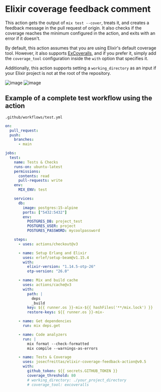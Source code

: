 # Elixir coverage feedback comment

This action gets the output of `mix test --cover`, treats it, and creates a feedback message in the pull request of origin. It also checks if the coverage reaches the minimum configured in the action, and exits with an error if it doesn't.

By default, this action assumes that you are using Elixir's default coverage tool. However, it also supports [ExCoveralls](https://github.com/parroty/excoveralls), and if you prefer it, simply add the `coverage_tool` configuration inside the `with` option that specifies it.

Additionally, this action supports setting a `working_directory` as an input if your Elixir project is not at the root of the repository.

![image](https://user-images.githubusercontent.com/10376340/200857131-94cb2147-d703-4965-be5c-6cd6521826da.png#gh-light-mode-only)
![image](https://user-images.githubusercontent.com/10376340/200857627-8232b1de-fcbe-4b68-9f30-df2b89b61ccf.png#gh-dark-mode-only)


## Example of a complete test workflow using the action

`.github/workflows/test.yml`

```yaml
on:
  pull_request:
  push:
    branches:
      - main

jobs:
  test:
    name: Tests & Checks
    runs-on: ubuntu-latest
    permissions:
      contents: read
      pull-requests: write
    env:
      MIX_ENV: test

    services:
      db:
        image: postgres:15-alpine
        ports: ["5432:5432"]
        env:
          POSTGRES_DB: project_test
          POSTGRES_USER: project
          POSTGRES_PASSWORD: mycoolpassword

    steps:
      - uses: actions/checkout@v3

      - name: Setup Erlang and Elixir
        uses: erlef/setup-beam@v1.15.4
        with:
          elixir-version: "1.14.5-otp-26"
          otp-version: "26.0"

      - name: Mix and build cache
        uses: actions/cache@v3
        with:
          path: |
            deps
            _build
          key: ${{ runner.os }}-mix-${{ hashFiles('**/mix.lock') }}
          restore-keys: ${{ runner.os }}-mix-

      - name: Get dependencies
        run: mix deps.get

      - name: Code analyzers
        run: |
          mix format --check-formatted
          mix compile --warnings-as-errors

      - name: Tests & Coverage
        uses: josecfreittas/elixir-coverage-feedback-action@v0.5
        with:
          github_token: ${{ secrets.GITHUB_TOKEN }}
          coverage_threshold: 80
          # working_directory: ./your_project_directory
          # coverage_tool: excoveralls
```
